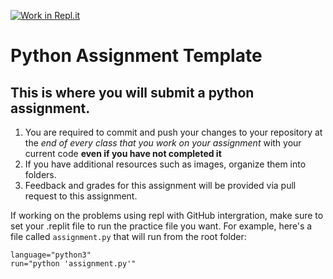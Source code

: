 [![Work in Repl.it](https://classroom.github.com/assets/work-in-replit-14baed9a392b3a25080506f3b7b6d57f295ec2978f6f33ec97e36a161684cbe9.svg)](https://classroom.github.com/online_ide?assignment_repo_id=4352432&assignment_repo_type=AssignmentRepo)
# Python Assignment Template

## This is where you will submit a python assignment.

1. You are required to commit and push your changes to your repository at the *end of every class that you work on your assignment* with your current code **even if you have not completed it**
2. If you have additional resources such as images, organize them into folders.
3. Feedback and grades for this assignment will be provided via pull request to this assignment.

If working on the problems using repl with GitHub intergration, make sure to set your .replit file to run the practice file you want. For example, here's a file called `assignment.py` that will run from the root folder:

```
language="python3"
run="python 'assignment.py'"
```
